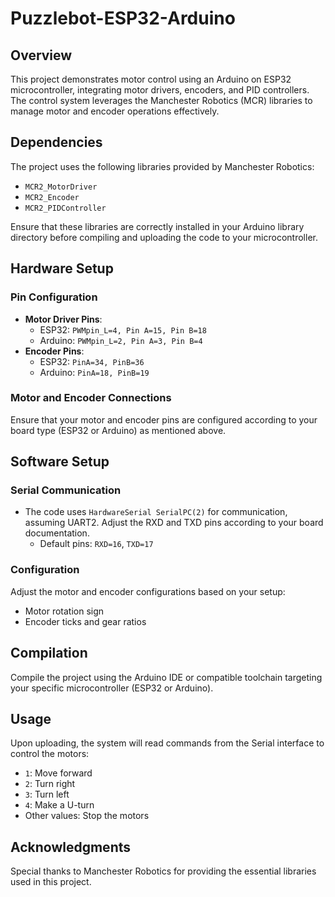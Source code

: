 # Puzzlebot-ESP32-Arduino

## Overview
This project demonstrates motor control using an Arduino on ESP32 microcontroller, integrating motor drivers, encoders, and PID controllers. The control system leverages the Manchester Robotics (MCR) libraries to manage motor and encoder operations effectively.

## Dependencies
The project uses the following libraries provided by Manchester Robotics:
- `MCR2_MotorDriver`
- `MCR2_Encoder`
- `MCR2_PIDController`

Ensure that these libraries are correctly installed in your Arduino library directory before compiling and uploading the code to your microcontroller.

## Hardware Setup
### Pin Configuration
- **Motor Driver Pins**:
  - ESP32: `PWMpin_L=4, Pin A=15, Pin B=18`
  - Arduino: `PWMpin_L=2, Pin A=3, Pin B=4`
- **Encoder Pins**:
  - ESP32: `PinA=34, PinB=36`
  - Arduino: `PinA=18, PinB=19`

### Motor and Encoder Connections
Ensure that your motor and encoder pins are configured according to your board type (ESP32 or Arduino) as mentioned above.

## Software Setup
### Serial Communication
- The code uses `HardwareSerial SerialPC(2)` for communication, assuming UART2. Adjust the RXD and TXD pins according to your board documentation.
  - Default pins: `RXD=16`, `TXD=17`

### Configuration
Adjust the motor and encoder configurations based on your setup:
- Motor rotation sign
- Encoder ticks and gear ratios

## Compilation
Compile the project using the Arduino IDE or compatible toolchain targeting your specific microcontroller (ESP32 or Arduino).

## Usage
Upon uploading, the system will read commands from the Serial interface to control the motors:
- `1`: Move forward
- `2`: Turn right
- `3`: Turn left
- `4`: Make a U-turn
- Other values: Stop the motors

## Acknowledgments
Special thanks to Manchester Robotics for providing the essential libraries used in this project.
